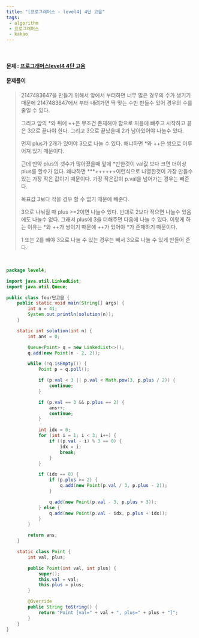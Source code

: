 ```yaml
---
title: "[프로그래머스 - level4] 4단 고음"
tags:
 - algorithm
 - 프로그래머스
 - kakao
---
```




<br/>

#### 문제 : <a href="https://programmers.co.kr/learn/courses/30/lessons/1831">프로그래머스level4 4단 고음</a>

#### 문제풀이

> 2147483647을 만들기 위해서 앞에서 부터하면 너무 많은 경우의 수가 생기기 때문에 2147483647에서 부터 내려가면 딱 맞는 수만 만들수 있어 경우의 수를 줄일 수 있다.
>
> 그리고 앞의 *와 뒤에 ++은 무조건 존재해야 함으로 처음에 뺴주고 시작하고 끝은 3으로 끝나야 한다. 그리고 3으로 끝났을때 2가 남아있어야 나눌수 있다.
>
> 
>
> 먼저 plus가 2개가 있어야 3으로 나눌 수 있다. 왜냐하면 *와 ++은 쌍으로 이루어져 있기 때문이다.
>
> 근데 만약 plus의 갯수가 많아졌을때 앞에 *만한것이 val값 보다 크면 더이상 plus를 할수가 없다. 왜냐하면 ***++++++이런식으로 나열한것이 가장 만들수 있는 가장 작은 값이기 때문이다. 가장 작은값이 p.val을 넘어가는 경우는 빼준다.
>
> 목표값 3보다 작을 경우 할 수 없기 때문에 빼준다.
>
> 
>
> 3으로 나눠질 때 plus >=2이면 나눌수 있다. 반대로 2보다 작으면 나눌수 있음에도 나눌수 없다. 그래서 plus에 3을 더해주면 다음에 나눌 수 있다. 이렇게 하는 이유는 *와 ++가 쌍이기 때문에 ++가 있어야 *가 존재하기 때문이다.
>
> 1 또는 2를 뺴야 3으로 나눌 수 있는 경우는 빼서 3으로 나눌 수 있게 만들어 준다.

<br/>

```java
package level4;

import java.util.LinkedList;
import java.util.Queue;

public class four단고음 {
	public static void main(String[] args) {
		int n = 41;
		System.out.println(solution(n));
	}

	static int solution(int n) {
		int ans = 0;

		Queue<Point> q = new LinkedList<>();
		q.add(new Point(n - 2, 2));

		while (!q.isEmpty()) {
			Point p = q.poll();

			if (p.val < 3 || p.val < Math.pow(3, p.plus / 2)) {
				continue;
			}

			if (p.val == 3 && p.plus == 2) {
				ans++;
				continue;
			}

			int idx = 0;
			for (int i = 1; i < 3; i++) {
				if ((p.val - i) % 3 == 0) {
					idx = i;
					break;
				}
			}

			if (idx == 0) {
				if (p.plus >= 2) {
					q.add(new Point(p.val / 3, p.plus - 2));
				}

				q.add(new Point(p.val - 3, p.plus + 3));
			} else {
				q.add(new Point(p.val - idx, p.plus + idx));
			}
		}

		return ans;
	}

	static class Point {
		int val, plus;

		public Point(int val, int plus) {
			super();
			this.val = val;
			this.plus = plus;
		}

		@Override
		public String toString() {
			return "Point [val=" + val + ", plus=" + plus + "]";
		}
	}
}
```

